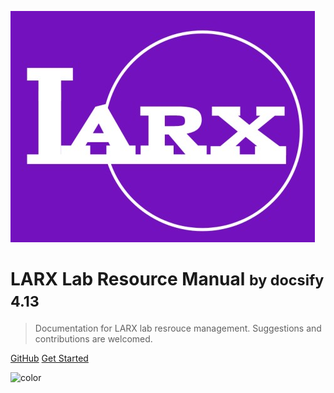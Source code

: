 <!-- _coverpage.md -->


![logo](_media/larx_logo_1.jpg)


# LARX Lab Resource Manual <small>by docsify 4.13</small>

> Documentation for LARX lab resrouce management. Suggestions and contributions are welcomed.


[GitHub](https://github.com/yuhan-zhao/larx_resource)
[Get Started](#larx-lab-resources-manual-homepage)


<!-- background color -->
![color](#7311bf)